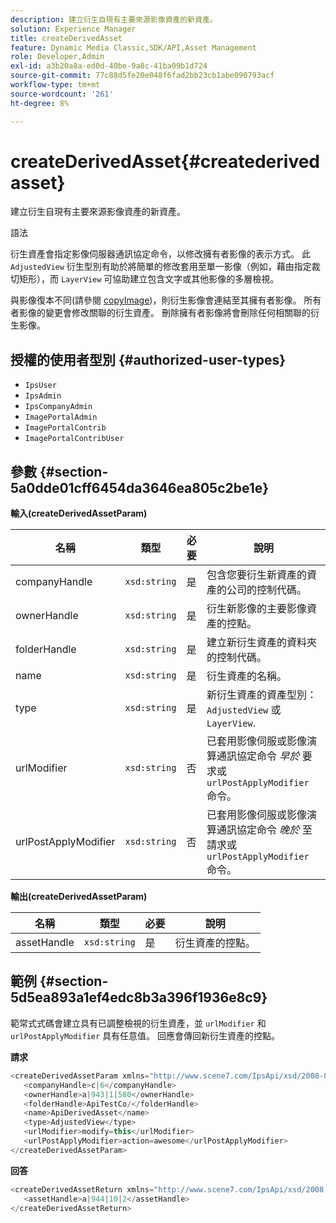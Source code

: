 ```yaml
---
description: 建立衍生自現有主要來源影像資產的新資產。
solution: Experience Manager
title: createDerivedAsset
feature: Dynamic Media Classic,SDK/API,Asset Management
role: Developer,Admin
exl-id: a3b20a8a-ed0d-40be-9a8c-41ba09b1d724
source-git-commit: 77c88d5fe20e048f6fad2bb23cb1abe090793acf
workflow-type: tm+mt
source-wordcount: '261'
ht-degree: 8%

---
```


# createDerivedAsset{#createderivedasset}

建立衍生自現有主要來源影像資產的新資產。

語法

<!--<a id="section_FE43FF204ED644C2AC901AF45982E942"></a>-->

衍生資產會指定影像伺服器通訊協定命令，以修改擁有者影像的表示方式。 此 `AdjustedView` 衍生型別有助於將簡單的修改套用至單一影像（例如，藉由指定裁切矩形），而 `LayerView` 可協助建立包含文字或其他影像的多層檢視。

與影像復本不同(請參閱 [copyImage](../../../operations/c-operations-intro/c-methods/r-copy-image.md#reference-0785131e690b4ad08be69172023f35d0))，則衍生影像會連結至其擁有者影像。 所有者影像的變更會修改關聯的衍生資產。 刪除擁有者影像將會刪除任何相關聯的衍生影像。

## 授權的使用者型別 {#authorized-user-types}

* `IpsUser`
* `IpsAdmin`
* `IpsCompanyAdmin`
* `ImagePortalAdmin`
* `ImagePortalContrib`
* `ImagePortalContribUser`

## 參數 {#section-5a0dde01cff6454da3646ea805c2be1e}

**輸入(createDerivedAssetParam)**

| 名稱 | 類型 | 必要 | 說明 |
|---|---|---|---|
| companyHandle | `xsd:string` | 是 | 包含您要衍生新資產的資產的公司的控制代碼。 |
| ownerHandle | `xsd:string` | 是 | 衍生新影像的主要影像資產的控點。 |
| folderHandle | `xsd:string` | 是 | 建立新衍生資產的資料夾的控制代碼。 |
| name | `xsd:string` | 是 | 衍生資產的名稱。 |
| type | `xsd:string` | 是 | 新衍生資產的資產型別： `AdjustedView` 或 `LayerView`. |
| urlModifier | `xsd:string` | 否 | 已套用影像伺服或影像演算通訊協定命令 *早於* 要求或 `urlPostApplyModifier` 命令。 |
| urlPostApplyModifier | `xsd:string` | 否 | 已套用影像伺服或影像演算通訊協定命令 *晚於* 至請求或 `urlPostApplyModifier` 命令。 |

**輸出(createDerivedAssetParam)**

| 名稱 | 類型 | 必要 | 說明 |
|---|---|---|---|
| assetHandle | `xsd:string` | 是 | 衍生資產的控點。 |

## 範例 {#section-5d5ea893a1ef4edc8b3a396f1936e8c9}

範常式式碼會建立具有已調整檢視的衍生資產，並 `urlModifier` 和 `urlPostApplyModifier` 具有任意值。 回應會傳回新衍生資產的控點。

**請求**

```java
<createDerivedAssetParam xmlns="http://www.scene7.com/IpsApi/xsd/2008-01-15">
   <companyHandle>c|6</companyHandle>
   <ownerHandle>a|943|1|580</ownerHandle>
   <folderHandle>ApiTestCo/</folderHandle>
   <name>ApiDerivedAsset</name>
   <type>AdjustedView</type>
   <urlModifier>modify=this</urlModifier>
   <urlPostApplyModifier>action=awesome</urlPostApplyModifier>
</createDerivedAssetParam>
```

**回答**

```java
<createDerivedAssetReturn xmlns="http://www.scene7.com/IpsApi/xsd/2008-01-15">
   <assetHandle>a|944|10|2</assetHandle>
</createDerivedAssetReturn>
```
